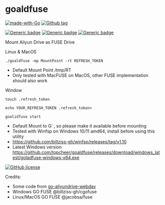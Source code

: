 # goaldfuse
[![made-with-Go](https://img.shields.io/badge/Made%20with-Go-1f425f.svg)](http://golang.org)
[![Github tag](https://badgen.net/github/tag/topcheer/goaldfuse)](https://github.com/topcheer/goaldfuse/tags/)

[![Generic badge](https://img.shields.io/badge/Linux-Ok-green.svg)](https://shields.io/)
[![Generic badge](https://img.shields.io/badge/MacOS-Ok-green.svg)](https://shields.io/)
[![Generic badge](https://img.shields.io/badge/Windows-OK-green.svg)](https://shields.io/)

Mount Aliyun Drive as FUSE Drive

Linux & MacOS

`./goaldfuse -mp MountPoint -rt REFRESH_TOKEN`

* Default Mount Point /tmp/RT
* Only tested with MacFUSE on MacOS, other FUSE implementation should also work

Window

`touch .refresh_token`

`echo YOUR_REFRESH_TOKEN .refresh_token>`

`goalidfuse start`

* Default Mount to G: , so please make it available before mounting
* Tested with Winfsp on Windows 10/11 amd64, install before using this utility
* https://github.com/billziss-gh/winfsp/releases/tag/v1.10
* Latest Windows version https://github.com/topcheer/goaldfuse/releases/download/windows_latest/goladfuse-windows-x64.exe

[![GitHub license](https://badgen.net/github/license/topcheer/goaldfuse)](https://github.com/topcheer/goaldfuse/blob/master/LICENSE)

Credits:
* Some code from [go-aliyundrive-webdav](https://github.com/LinkLeong/go-aliyundrive-webdav)
* Windows GO FUSE @billziss-gh/cgofuse
* Linux/MacOS GO FUSE @jacobsa/fuse